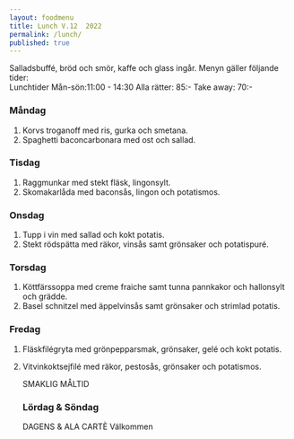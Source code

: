 ```yaml
---
layout: foodmenu
title: Lunch V.12  2022
permalink: /lunch/
published: true
---
```

Salladsbuffé, bröd och smör, kaffe och glass ingår.
Menyn gäller följande tider:  
Lunchtider  Mån-sön:11:00 - 14:30
Alla rätter: 85:- Take away: 70:-
                                
### Måndag
1. Korvs troganoff med ris, gurka och smetana.
2. Spaghetti baconcarbonara med ost och sallad.

### Tisdag
1. Raggmunkar med stekt fläsk, lingonsylt.
2. Skomakarlåda med baconsås, lingon och potatismos.

### Onsdag
1. Tupp i vin med sallad och kokt potatis.
2. Stekt rödspätta med räkor, vinsås samt grönsaker och potatispuré.

### Torsdag
1. Köttfärssoppa med creme fraiche samt tunna pannkakor och hallonsylt och grädde. 
2. Basel schnitzel med äppelvinsås samt grönsaker och strimlad potatis.

### Fredag  
1. Fläskfilégryta med grönpepparsmak, grönsaker, gelé och kokt potatis.
2. Vitvinkoktsejfilé med räkor, pestosås, grönsaker och potatismos.

   SMAKLIG MÅLTID
   ### Lördag & Söndag 
    DAGENS & ALA CARTÈ
    Välkommen
    
       
    

   
    
   
     
